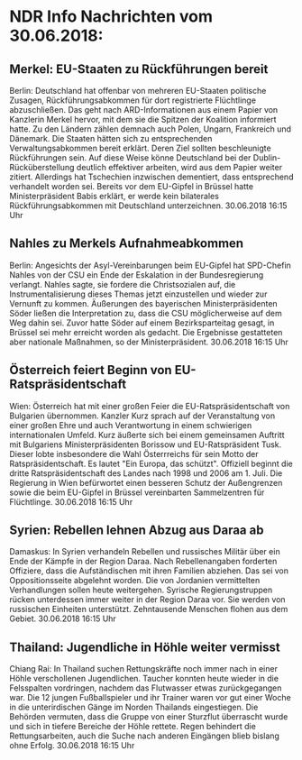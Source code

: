 # NDR Info Nachrichten vom 30.06.2018:


## Merkel: EU-Staaten zu Rückführungen bereit
Berlin: Deutschland hat offenbar von mehreren EU-Staaten politische Zusagen, Rückführungsabkommen für dort registrierte Flüchtlinge abzuschließen. Das geht nach ARD-Informationen aus einem Papier von Kanzlerin Merkel hervor, mit dem sie die Spitzen der Koalition informiert hatte. Zu den Ländern zählen demnach auch Polen, Ungarn, Frankreich und Dänemark. Die Staaten hätten sich zu entsprechenden Verwaltungsabkommen bereit erklärt. Deren Ziel sollten beschleunigte Rückführungen sein. Auf diese Weise könne Deutschland bei der Dublin-Rücküberstellung deutlich effektiver arbeiten, wird aus dem Papier weiter zitiert. Allerdings hat Tschechien inzwischen dementiert, dass entsprechend verhandelt worden sei. Bereits vor dem EU-Gipfel in Brüssel hatte Ministerpräsident Babis erklärt, er werde kein bilaterales Rückführungsabkommen mit Deutschland unterzeichnen. 30.06.2018 16:15 Uhr 

## Nahles zu Merkels Aufnahmeabkommen
Berlin: Angesichts der Asyl-Vereinbarungen beim EU-Gipfel hat SPD-Chefin Nahles von der CSU ein Ende der Eskalation in der Bundesregierung verlangt. Nahles sagte, sie fordere die Christsozialen auf, die Instrumentalisierung dieses Themas jetzt einzustellen und wieder zur Vernunft zu kommen. Äußerungen des bayerischen Ministerpräsidenten Söder ließen die Interpretation zu, dass die CSU möglicherweise auf dem Weg dahin sei. Zuvor hatte Söder auf einem Bezirksparteitag gesagt, in Brüssel sei mehr erreicht worden als gedacht. Die Ergebnisse gestatteten aber nationale Maßnahmen, so der Ministerpräsident. 30.06.2018 16:15 Uhr 

## Österreich feiert Beginn von EU-Ratspräsidentschaft
Wien: Österreich hat mit einer großen Feier die EU-Ratspräsidentschaft von Bulgarien übernommen. Kanzler Kurz sprach auf der Veranstaltung von einer großen Ehre und auch Verantwortung in einem schwierigen internationalen Umfeld. Kurz äußerte sich bei einem gemeinsamen Auftritt mit Bulgariens Ministerpräsidenten Borissow und EU-Ratspräsident Tusk. Dieser lobte insbesondere die Wahl Österrreichs für sein Motto der Ratspräsidentschaft. Es lautet "Ein Europa, das schützt". Offiziell beginnt die dritte Ratspräsidentschaft des Landes nach 1998 und 2006 am 1. Juli. Die Regierung in Wien befürwortet einen besseren Schutz der Außengrenzen sowie die beim EU-Gipfel in Brüssel vereinbarten Sammelzentren für Flüchtlinge. 30.06.2018 16:15 Uhr 

## Syrien: Rebellen lehnen Abzug aus Daraa ab
Damaskus: In Syrien verhandeln Rebellen und russisches Militär über ein Ende der Kämpfe in der Region Daraa. Nach Rebellenangaben forderten Offiziere, dass die Aufständischen mit ihren Familien abziehen. Das sei von Oppositionsseite abgelehnt worden. Die von Jordanien vermittelten Verhandlungen sollen heute weitergehen. Syrische Regierungstruppen rücken unterdessen immer weiter in der Region Daraa vor. Sie werden von russischen Einheiten unterstützt. Zehntausende Menschen flohen aus dem Gebiet. 30.06.2018 16:15 Uhr 

## Thailand: Jugendliche in Höhle weiter vermisst
Chiang Rai: In Thailand suchen Rettungskräfte noch immer nach in einer Höhle verschollenen Jugendlichen. Taucher konnten heute wieder in die Felsspalten vordringen, nachdem das Flutwasser etwas zurückgegangen war. Die 12 jungen Fußballspieler und ihr Trainer waren vor gut einer Woche in die unterirdischen Gänge im Norden Thailands eingestiegen. Die Behörden vermuten, dass die Gruppe von einer Sturzflut überrascht wurde und sich in tiefere Bereiche der Höhle rettete. Regen behindert die Rettungsarbeiten, auch die Suche nach anderen Eingängen blieb bislang ohne Erfolg. 30.06.2018 16:15 Uhr 
